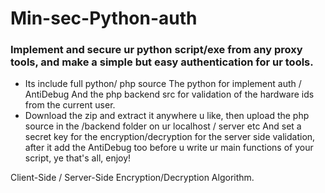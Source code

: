 # Min-sec-Python-auth
### Implement and secure ur python script/exe from any proxy tools, and make a simple but easy authentication for ur tools. 

- Its include full python/ php source 
The python for implement auth / AntiDebug 
And the php backend src for validation of the hardware ids from the current user. <br>
- Download the zip and extract it anywhere u like, then upload the php source in the /backend folder on ur localhost / server etc
And set a secret key for the encryption/decryption for the server side validation, after it add the AntiDebug too before u write ur main functions of your script, ye that's all, enjoy!

Client-Side / Server-Side Encryption/Decryption Algorithm.
